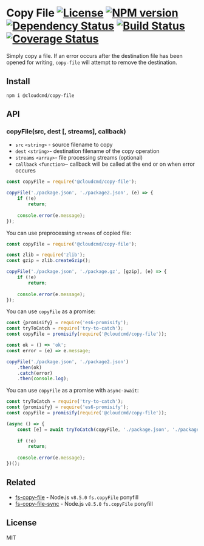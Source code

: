 # Copy File [![License][LicenseIMGURL]][LicenseURL] [![NPM version][NPMIMGURL]][NPMURL] [![Dependency Status][DependencyStatusIMGURL]][DependencyStatusURL] [![Build Status][BuildStatusIMGURL]][BuildStatusURL] [![Coverage Status][CoverageIMGURL]][CoverageURL]

Simply copy a file. If an error occurs after the destination file has been opened for writing, `copy-file` will attempt to remove the destination.


## Install

```
npm i @cloudcmd/copy-file
```

## API

### copyFile(src, dest [, streams], callback)

- `src` `<string>` - source filename to copy
- `dest` `<string>`-  destination filename of the copy operation
- `streams` `<array>`-  file processing streams (optional)
- `callback` `<function>`-  callback will be called at the end or on when error occures


```js
const copyFile = require('@cloudcmd/copy-file');

copyFile('./package.json', './package2.json', (e) => {
    if (!e)
        return;
    
    console.error(e.message);
});
```

You can use preprocessing `streams` of copied file:

```js
const copyFile = require('@cloudcmd/copy-file');

const zlib = require('zlib');
const gzip = zlib.createGzip();

copyFile('./package.json', './package.gz', [gzip], (e) => {
    if (!e)
        return;
    
    console.error(e.message);
});
```

You can use `copyFile` as a promise:

```js
const {promisify} = require('es6-promisify');
const tryToCatch = require('try-to-catch');
const copyFile = promisify(require('@cloudcmd/copy-file'));

const ok = () => 'ok';
const error = (e) => e.message;

copyFile('./package.json', './package2.json')
    .then(ok)
    .catch(error)
    .then(console.log);
```

You can use `copyFile` as a promise with `async-await`:

```js
const tryToCatch = require('try-to-catch');
const {promisify} = require('es6-promisify');
const copyFile = promisify(require('@cloudcmd/copy-file'));

(async () => {
    const [e] = await tryToCatch(copyFile, './package.json', './package2.json');
    
    if (!e)
        return;
    
    console.error(e.message);
})();
```

## Related

- [fs-copy-file](https://github.com/coderaiser/fs-copy-file "fs-copy-file") - Node.js `v8.5.0` `fs.copyFile` ponyfill
- [fs-copy-file-sync](https://github.com/coderaiser/fs-copy-file-sync "fs-copy-file-sycn") - Node.js `v8.5.0` `fs.copyFile` ponyfill

## License

MIT

[NPMIMGURL]:                https://img.shields.io/npm/v/@cloudcmd/copy-file.svg?style=flat
[BuildStatusIMGURL]:        https://img.shields.io/travis/cloudcmd/copy-file/master.svg?style=flat
[DependencyStatusIMGURL]:   https://img.shields.io/gemnasium/cloudcmd/copy-file.svg?style=flat
[LicenseIMGURL]:            https://img.shields.io/badge/license-MIT-317BF9.svg?style=flat
[CoverageIMGURL]:           https://coveralls.io/repos/cloudcmd/copy-file/badge.svg?branch=master&service=github
[NPMURL]:                   https://npmjs.org/package/@cloudcmd/copy-file "npm"
[BuildStatusURL]:           https://travis-ci.org/cloudcmd/copy-file  "Build Status"
[DependencyStatusURL]:      https://gemnasium.com/cloudcmd/copy-file "Dependency Status"
[LicenseURL]:               https://tldrlegal.com/license/mit-license "MIT License"
[CoverageURL]:              https://coveralls.io/github/cloudcmd/copy-file?branch=master

